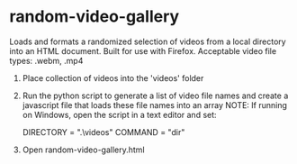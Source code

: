 # random-video-gallery
Loads and formats a randomized selection of videos from a local directory 
into an HTML document. Built for use with Firefox. Acceptable video file 
types: .webm, .mp4

1) Place collection of videos into the 'videos' folder
2) Run the python script to generate a list of video file names and create a javascript file that loads these file names into an array
    NOTE: If running on Windows, open the script in a text editor and set: 

    DIRECTORY = ".\videos\"
    COMMAND = "dir"

3) Open random-video-gallery.html
